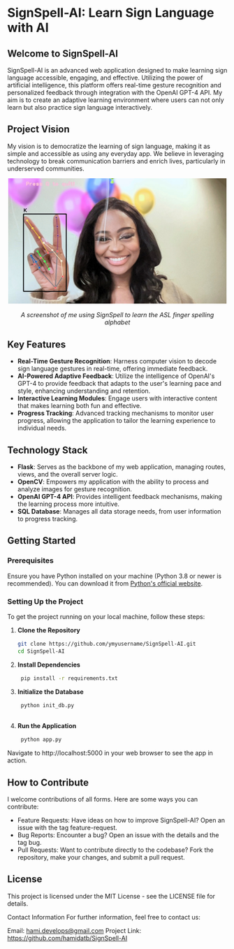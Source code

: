 # SignSpell-AI: Learn Sign Language with AI

## Welcome to SignSpell-AI
SignSpell-AI is an advanced web application designed to make learning sign language accessible, engaging, and effective. Utilizing the power of artificial intelligence, this platform offers real-time gesture recognition and personalized feedback through integration with the OpenAI GPT-4 API. My aim is to create an adaptive learning environment where users can not only learn but also practice sign language interactively.


## Project Vision
My vision is to democratize the learning of sign language, making it as simple and accessible as using any everyday app. We believe in leveraging technology to break communication barriers and enrich lives, particularly in underserved communities.

<div align="center">
  <img src="backend/static/SignSpell AI.jpeg" alt="Me using SignSpell AI" width="500"/>
  <br>
  <p><i>A screenshot of me using SignSpell to learn the ASL finger spelling alphabet</i></p>
</div>


## Key Features
- **Real-Time Gesture Recognition**: Harness computer vision to decode sign language gestures in real-time, offering immediate feedback.
- **AI-Powered Adaptive Feedback**: Utilize the intelligence of OpenAI's GPT-4 to provide feedback that adapts to the user's learning pace and style, enhancing understanding and retention.
- **Interactive Learning Modules**: Engage users with interactive content that makes learning both fun and effective.
- **Progress Tracking**: Advanced tracking mechanisms to monitor user progress, allowing the application to tailor the learning experience to individual needs.

## Technology Stack
- **Flask**: Serves as the backbone of my web application, managing routes, views, and the overall server logic.
- **OpenCV**: Empowers my application with the ability to process and analyze images for gesture recognition.
- **OpenAI GPT-4 API**: Provides intelligent feedback mechanisms, making the learning process more intuitive.
- **SQL Database**: Manages all data storage needs, from user information to progress tracking.

## Getting Started

### Prerequisites
Ensure you have Python installed on your machine (Python 3.8 or newer is recommended). You can download it from [Python's official website](https://python.org).

### Setting Up the Project
To get the project running on your local machine, follow these steps:

1. **Clone the Repository**
   ```bash
   git clone https://github.com/ymyusername/SignSpell-AI.git
   cd SignSpell-AI
2. **Install Dependencies**
   ```bash
    pip install -r requirements.txt
   
3. **Initialize the Database**
   ```bash
    python init_db.py
  
4. **Run the Application**
   ```bash
    python app.py
   
Navigate to http://localhost:5000 in your web browser to see the app in action.

## How to Contribute
I welcome contributions of all forms. Here are some ways you can contribute:

- Feature Requests: Have ideas on how to improve SignSpell-AI? Open an issue with the tag feature-request.
- Bug Reports: Encounter a bug? Open an issue with the details and the tag bug.
- Pull Requests: Want to contribute directly to the codebase? Fork the repository, make your changes, and submit a pull request.
  
## License
This project is licensed under the MIT License - see the LICENSE file for details.

Contact Information
For further information, feel free to contact us:

Email: hami.develops@gmail.com
Project Link: https://github.com/hamidatb/SignSpell-AI
